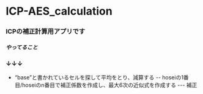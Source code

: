 # ICP-AES_calculation
### ICPの補正計算用アプリです
##### やってること
### ↓↓↓
- “base”と書かれているセルを探して平均をとり、減算する
  -- hoseiの1番目/hoseiのn番目で補正係数を作成し、最大6次の近似式を作成する
    --- 補正

